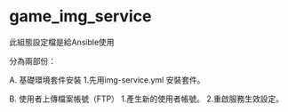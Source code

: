 # game_img_service

此組態設定檔是給Ansible使用

分為兩部份：

A. 基礎環境套件安裝
   1.先用img-service.yml 安裝套件。    
   
B. 使用者上傳檔案帳號（FTP）
   1.產生新的使用者帳號。
   2.重啟服務生效設定。
